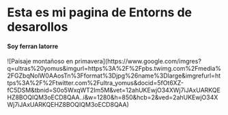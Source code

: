 <h1>Esta es mi pagina de Entorns de desarollos</h1> 
<h4>Soy ferran latorre</h4> 
![Paisaje montañoso en primavera](https://www.google.com/imgres?q=ultras%20yomus&imgurl=https%3A%2F%2Fpbs.twimg.com%2Fmedia%2FGZbqNolW0AAosTn%3Fformat%3Djpg%26name%3Dlarge&imgrefurl=https%3A%2F%2Ftwitter.com%2Fultra_yomus&docid=5fOt6XZ-fC5DSM&tbnid=S0o5WxqWT2Im5M&vet=12ahUKEwjO34XWj7iJAxUARKQEHZ8BOQIQM3oECD8QAA..i&w=1280&h=850&hcb=2&ved=2ahUKEwjO34XWj7iJAxUARKQEHZ8BOQIQM3oECD8QAA)
